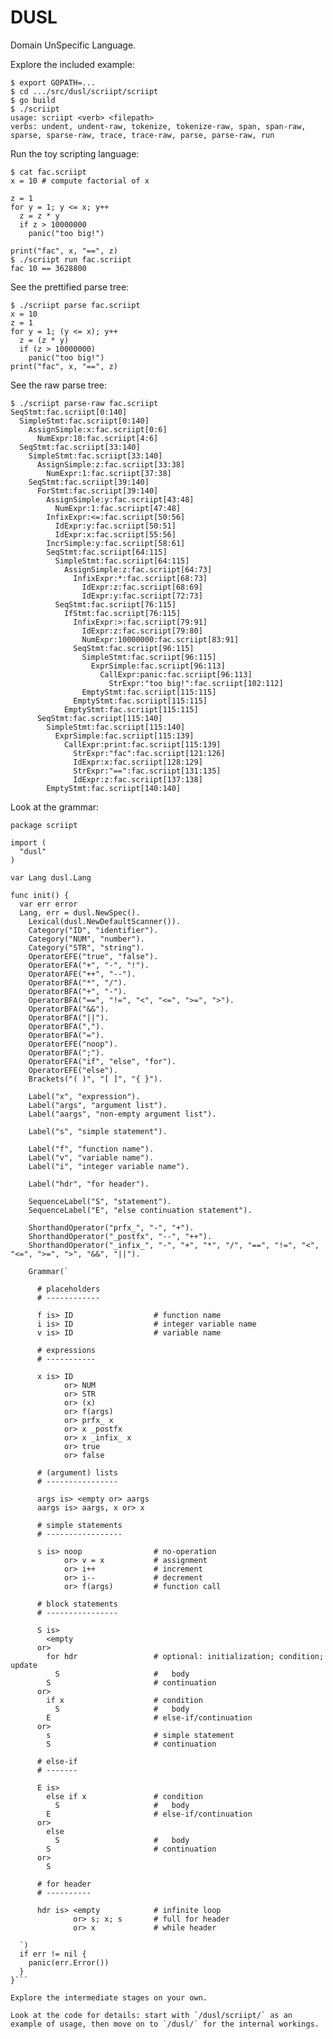 # DUSL

Domain UnSpecific Language.

Explore the included example:

    $ export GOPATH=...
    $ cd .../src/dusl/scriipt/scriipt
    $ go build
    $ ./scriipt
    usage: scriipt <verb> <filepath>
    verbs: undent, undent-raw, tokenize, tokenize-raw, span, span-raw, sparse, sparse-raw, trace, trace-raw, parse, parse-raw, run

Run the toy scripting language:

    $ cat fac.scriipt
    x = 10 # compute factorial of x

    z = 1
    for y = 1; y <= x; y++
      z = z * y
      if z > 10000000
        panic("too big!")

    print("fac", x, "==", z)
    $ ./scriipt run fac.scriipt
    fac 10 == 3628800

See the prettified parse tree:

    $ ./scriipt parse fac.scriipt
    x = 10
    z = 1
    for y = 1; (y <= x); y++
      z = (z * y)
      if (z > 10000000)
        panic("too big!")
    print("fac", x, "==", z)

See the raw parse tree:

    $ ./scriipt parse-raw fac.scriipt
    SeqStmt:fac.scriipt[0:140]
      SimpleStmt:fac.scriipt[0:140]
        AssignSimple:x:fac.scriipt[0:6]
          NumExpr:10:fac.scriipt[4:6]
      SeqStmt:fac.scriipt[33:140]
        SimpleStmt:fac.scriipt[33:140]
          AssignSimple:z:fac.scriipt[33:38]
            NumExpr:1:fac.scriipt[37:38]
        SeqStmt:fac.scriipt[39:140]
          ForStmt:fac.scriipt[39:140]
            AssignSimple:y:fac.scriipt[43:48]
              NumExpr:1:fac.scriipt[47:48]
            InfixExpr:<=:fac.scriipt[50:56]
              IdExpr:y:fac.scriipt[50:51]
              IdExpr:x:fac.scriipt[55:56]
            IncrSimple:y:fac.scriipt[58:61]
            SeqStmt:fac.scriipt[64:115]
              SimpleStmt:fac.scriipt[64:115]
                AssignSimple:z:fac.scriipt[64:73]
                  InfixExpr:*:fac.scriipt[68:73]
                    IdExpr:z:fac.scriipt[68:69]
                    IdExpr:y:fac.scriipt[72:73]
              SeqStmt:fac.scriipt[76:115]
                IfStmt:fac.scriipt[76:115]
                  InfixExpr:>:fac.scriipt[79:91]
                    IdExpr:z:fac.scriipt[79:80]
                    NumExpr:10000000:fac.scriipt[83:91]
                  SeqStmt:fac.scriipt[96:115]
                    SimpleStmt:fac.scriipt[96:115]
                      ExprSimple:fac.scriipt[96:113]
                        CallExpr:panic:fac.scriipt[96:113]
                          StrExpr:"too big!":fac.scriipt[102:112]
                    EmptyStmt:fac.scriipt[115:115]
                  EmptyStmt:fac.scriipt[115:115]
                EmptyStmt:fac.scriipt[115:115]
          SeqStmt:fac.scriipt[115:140]
            SimpleStmt:fac.scriipt[115:140]
              ExprSimple:fac.scriipt[115:139]
                CallExpr:print:fac.scriipt[115:139]    
                  StrExpr:"fac":fac.scriipt[121:126]
                  IdExpr:x:fac.scriipt[128:129]
                  StrExpr:"==":fac.scriipt[131:135]
                  IdExpr:z:fac.scriipt[137:138]
            EmptyStmt:fac.scriipt[140:140]

Look at the grammar:

```$ cat ../lang.go
package scriipt

import (
  "dusl"
)

var Lang dusl.Lang

func init() {
  var err error
  Lang, err = dusl.NewSpec().
    Lexical(dusl.NewDefaultScanner()).
    Category("ID", "identifier").
    Category("NUM", "number").
    Category("STR", "string").
    OperatorEFE("true", "false").
    OperatorEFA("+", "-", "!").
    OperatorAFE("++", "--").
    OperatorBFA("*", "/").
    OperatorBFA("+", "-").
    OperatorBFA("==", "!=", "<", "<=", ">=", ">").
    OperatorBFA("&&").
    OperatorBFA("||").
    OperatorBFA(",").
    OperatorBFA("=").
    OperatorEFE("noop").
    OperatorBFA(";").
    OperatorEFA("if", "else", "for").
    OperatorEFE("else").
    Brackets("( )", "[ ]", "{ }").
    
    Label("x", "expression").
    Label("args", "argument list").
    Label("aargs", "non-empty argument list").
    
    Label("s", "simple statement").
    
    Label("f", "function name").
    Label("v", "variable name").
    Label("i", "integer variable name").
    
    Label("hdr", "for header").

    SequenceLabel("S", "statement").
    SequenceLabel("E", "else continuation statement").

    ShorthandOperator("prfx_", "-", "+").
    ShorthandOperator("_postfx", "--", "++").
    ShorthandOperator("_infix_", "-", "+", "*", "/", "==", "!=", "<", "<=", ">=", ">", "&&", "||").
    
    Grammar(`
    
      # placeholders
      # ------------
            
      f is> ID                  # function name
      i is> ID                  # integer variable name
      v is> ID                  # variable name
      
      # expressions
      # -----------
      
      x is> ID
            or> NUM
            or> STR
            or> (x)
            or> f(args)
            or> prfx_ x
            or> x _postfx
            or> x _infix_ x
            or> true
            or> false
      
      # (argument) lists
      # ----------------
      
      args is> <empty or> aargs
      aargs is> aargs, x or> x

      # simple statements
      # -----------------
      
      s is> noop                # no-operation
            or> v = x           # assignment
            or> i++             # increment
            or> i--             # decrement
            or> f(args)         # function call
            
      # block statements
      # ----------------
      
      S is>
        <empty
      or>
        for hdr                 # optional: initialization; condition; update
          S                     #   body
        S                       # continuation
      or>
        if x                    # condition
          S                     #   body
        E                       # else-if/continuation
      or>
        s                       # simple statement
        S                       # continuation

      # else-if
      # -------
      
      E is>
        else if x               # condition
          S                     #   body
        E                       # else-if/continuation
      or>
        else
          S                     #   body
        S                       # continuation
      or>
        S

      # for header
      # ----------
      
      hdr is> <empty            # infinite loop
              or> s; x; s       # full for header
              or> x             # while header

  `)
  if err != nil {
    panic(err.Error())
  }
}```

Explore the intermediate stages on your own.

Look at the code for details: start with `/dusl/scriipt/` as an
example of usage, then move on to `/dusl/` for the internal workings.